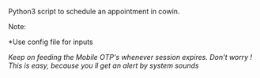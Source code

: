 

Python3 script to schedule an appointment in cowin.
    
    
Note:

*Use config file for inputs

*Keep on feeding the Mobile OTP's whenever session expires. Don't worry ! This is easy, because you ll get an alert by system sounds*
